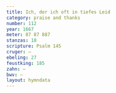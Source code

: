 ```yaml
---
title: Ich, der ich oft in tiefes Leid
category: praise and thanks
number: 112
year: 1667
meter: 87 87 887
stanzas: 18
scripture: Psalm 145
cruger: —
ebeling: 27
feustking: 185
zahn: —
bwv: —
layout: hymndata
---
```

<br>

